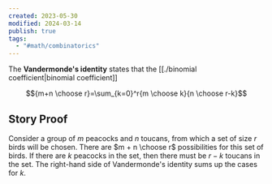 ```yaml
---
created: 2023-05-30
modified: 2024-03-14
publish: true
tags:
  - "#math/combinatorics"
---
```

The **Vandermonde's identity** states that the [[./binomial coefficient|binomial coefficient]]

$${m+n \choose r}=\sum_{k=0}^r{m \choose k}{n \choose r-k}$$

## Story Proof

Consider a group of $m$ peacocks and $n$ toucans, from which a set of size $r$ birds will be chosen. There are $m + n \choose r$ possibilities for this set of birds. If there are $k$ peacocks in the set, then there must be $r-k$ toucans in the set. The right-hand side of Vandermonde's identity sums up the cases for $k$.